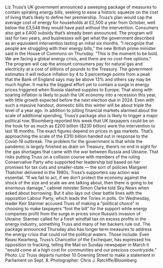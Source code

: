 Liz Truss’s UK government announced a sweeping package of measures to contain spiraling energy bills, seeking to ease a historic squeeze on the cost of living that’s likely to define her premiership.
Truss’s plan would cap the average cost of energy for households at £2,500 a year from October, well below the £3,548 they would have paid without the intervention. Consumers also get a £400 subsidy that’s already been announced. The program will last for two years, and businesses will get what the government described as an equivalent intervention lasting an initial six months.
“I recognize that people are struggling with their energy bills,” the new British prime minister said in the House of Commons on Thursday. “This is the moment to be bold. We are facing a global energy crisis, and there are no cost-free options.”
The program will cap the amount consumers pay for natural gas and electricity at a cost of billions of pounds to the Treasury. The government estimates it will reduce inflation by 4 to 5 percentage points from a peak that the Bank of England says may be above 13% and others say may be much higher.
It marks the biggest effort yet to contain a surge in energy prices triggered when Russia slashed supplies to Europe. That along with soaring inflation is likely to push the UK economy into a recession this year, with little growth expected before the next election due in 2024.
Even with such a massive handout, domestic bills this winter will be about triple the level of a year ago. In addition to jolting financial markets alarmed about the scale of additional spending, Truss’s package also is likely to trigger a major political row.
Bloomberg reported this week that UK taxpayers could be on the hook for as much as £200 billion ($230 billion) were the intervention to last 18 months. The exact figures depend on prices in gas markets. That’s approaching the scale of the £310 billion handed out in response to the Covid-19 outbreak.
The problem for the government is that while the pandemic is largely finished as drain on Treasury, there’s no end in sight for the gas shortages that came with the war between Russia and Ukraine.
That risks putting Truss on a collision course with members of the ruling Conservative Party who supported her leadership bid based on her promises for tax cuts and smaller-state — the sort of policies Margaret Thatcher delivered in the 1980s. Truss’s supporters say action was essential.
“If we fail to act, if we don’t protect the economy against the shock of the size and scale we are talking about, then there is going to be enormous damage,” cabinet minister Simon Clarke told Sky News when asked about borrowing.
But it also lays out clear battle lines with the opposition Labour Party, which leads the Tories in polls. On Wednesday, leader Keir Starmer accused Truss of making a “political choice” in choosing to make taxpayers “foot the bill” for the support while energy companies profit from the surge in prices since Russia’s invasion of Ukraine.
Starmer called for a fresh windfall tax on excess profits in the energy industry, something Truss and many of her backers rule out.
The package announced Thursday also has longer term measures to address the energy crisis that could roil the political waters. Those include:
Even Kwasi Kwarteng, Truss’s Chancellor of the Exchequer, has expressed his opposition to fracking, telling the Mail on Sunday newspaper in March it “would come at a high cost for communities and our precious countryside.”
Photo: Liz Truss departs number 10 Downing Street to make a statement in Parliament on Sept. 8. Photographer: Chris J. Ratcliffe/Bloomberg